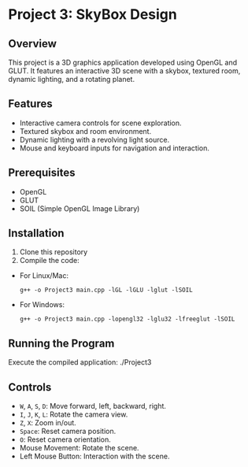 # Project 3: SkyBox Design

## Overview

This project is a 3D graphics application developed using OpenGL and GLUT. It features an interactive 3D scene with a skybox, textured room, dynamic lighting, and a rotating planet.

## Features

- Interactive camera controls for scene exploration.
- Textured skybox and room environment.
- Dynamic lighting with a revolving light source.
- Mouse and keyboard inputs for navigation and interaction.

## Prerequisites

- OpenGL
- GLUT
- SOIL (Simple OpenGL Image Library)

## Installation

1. Clone this repository
2. Compile the code:
- For Linux/Mac:
  ```
  g++ -o Project3 main.cpp -lGL -lGLU -lglut -lSOIL
  ```
- For Windows:
  ```
  g++ -o Project3 main.cpp -lopengl32 -lglu32 -lfreeglut -lSOIL
  ```

## Running the Program

Execute the compiled application:
./Project3


## Controls

- `W`, `A`, `S`, `D`: Move forward, left, backward, right.
- `I`, `J`, `K`, `L`: Rotate the camera view.
- `Z`, `X`: Zoom in/out.
- `Space`: Reset camera position.
- `O`: Reset camera orientation.
- Mouse Movement: Rotate the scene.
- Left Mouse Button: Interaction with the scene.



